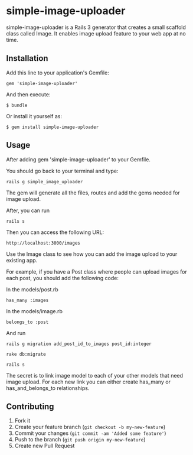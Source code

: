 # simple-image-uploader

simple-image-uploader is a Rails 3 generator that creates a small scaffold class called Image. It enables image upload feature to your web app at no time. 

## Installation

Add this line to your application's Gemfile:

    gem 'simple-image-uploader'

And then execute:

    $ bundle

Or install it yourself as:

    $ gem install simple-image-uploader

## Usage

After adding gem 'simple-image-uploader' to your Gemfile.

You should go back to your terminal and type:

    rails g simple_image_uploader

The gem will generate all the files, routes and add the gems needed for image upload.

After, you can run

    rails s

Then you can access the following URL:

    http://localhost:3000/images

Use the Image class to see how you can add the image upload to your existing app.

For example, if you have a Post class where people can upload images for each post, you should add the following code:

In the models/post.rb

    has_many :images

In the models/image.rb

    belongs_to :post

And run

    rails g migration add_post_id_to_images post_id:integer

    rake db:migrate

    rails s

The secret is to link image model to each of your other models that need image upload. For each new link you can either create has_many or has_and_belongs_to relationships.



## Contributing

1. Fork it
2. Create your feature branch (`git checkout -b my-new-feature`)
3. Commit your changes (`git commit -am 'Added some feature'`)
4. Push to the branch (`git push origin my-new-feature`)
5. Create new Pull Request
